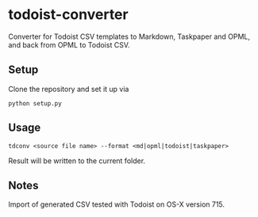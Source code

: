 # todoist-converter

Converter for Todoist CSV templates to Markdown, Taskpaper and OPML, and back from OPML to Todoist CSV.


## Setup

Clone the repository and set it up via 

`python setup.py`


## Usage 

`tdconv <source file name> --format <md|opml|todoist|taskpaper>`

Result will be written to the current folder.


## Notes

Import of generated CSV tested with Todoist on OS-X version 715.

